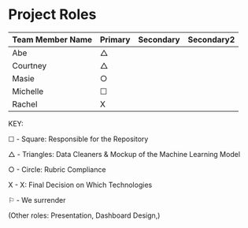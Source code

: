 # Project Roles

| Team Member Name | Primary | Secondary | Secondary2 |
|------------------|---------|-----------|------------|
| Abe | &#9651; ||
| Courtney | &#9651; ||
| Masie | &#9675; ||
| Michelle | &#9744; ||
| Rachel | X ||


KEY:


&#9744; - Square: Responsible for the Repository

&#9651; - Triangles: Data Cleaners & Mockup of the Machine Learning Model

&#9675; - Circle:  Rubric Compliance

X - X: Final Decision on Which Technologies 



&#9872; - We surrender

(Other roles: Presentation, Dashboard Design,)


